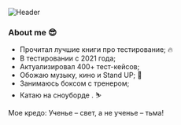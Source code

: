 ![Header](https://github.com/VALERA6124/VALERA6124/blob/main/assets/video.gif)

### About me :sunglasses:
- Прочитал лучшие книги про тестирование; :fire:
- В тестировании с 2021 года;
- Актуализировал 400+ тест-кейсов;
- Обожаю музыку, кино и Stand UP; :musical_note:
- Занимаюсь боксом с тренером;
- Катаю на сноуборде . :skier:

Мое кредо: Ученье – свет, а не ученье – тьма!
